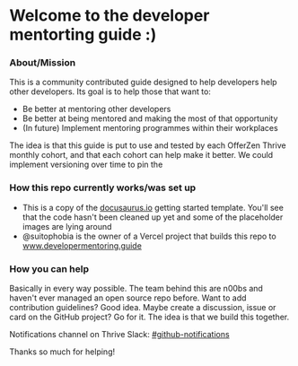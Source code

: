 # Welcome to the developer mentorting guide :)

### About/Mission
This is a community contributed guide designed to help developers help other developers. Its goal is to help those that want to:

- Be better at mentoring other developers
- Be better at being mentored and making the most of that opportunity
- (In future) Implement mentoring programmes within their workplaces

The idea is that this guide is put to use and tested by each OfferZen Thrive monthly cohort, and that each cohort can help make it better. We could implement versioning over time to pin the 

### How this repo currently works/was set up
- This is a copy of the [docusaurus.io](https://www.docusaurus.io) getting started template. You'll see that the code hasn't been cleaned up yet and some of the placeholder images are lying around
- @suitophobia is the owner of a Vercel project that builds this repo to www.developermentoring.guide

### How you can help
Basically in every way possible. The team behind this are n00bs and haven't ever managed an open source repo before. Want to add contribution guidelines? Good idea. Maybe create a discussion, issue or card on the GitHub project? Go for it. The idea is that we build this together.

Notifications channel on Thrive Slack: [#github-notifications](https://offerzenthrive.slack.com/archives/C03CA8X72LU)

Thanks so much for helping!